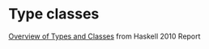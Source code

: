 # Type classes

[Overview of Types and Classes](/report/4010-overview-of-types-and-classes.md)
from Haskell 2010 Report
